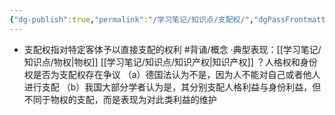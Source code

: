 ```yaml
---
{"dg-publish":true,"permalink":"/学习笔记/知识点/支配权/","dgPassFrontmatter":true}
---
```


- 支配权指对特定客体予以直接支配的权利 #背诵/概念 
·典型表现：[[学习笔记/知识点/物权\|物权]] [[学习笔记/知识点/知识产权\|知识产权]]
？人格权和身份权是否为支配权存在争议
（a）德国法认为不是，因为人不能对自己或者他人进行支配
（b）我国大部分学者认为是，其分别支配人格利益与身份利益，但不同于物权的支配，而是表现为对此类利益的维护